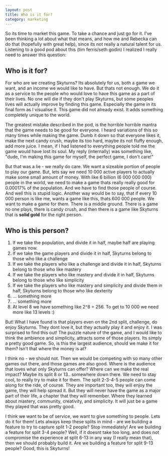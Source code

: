 ```yaml
---
layout: post
title: Who is it for?
category: marketing
---
```


So its time to market this game. To take a chance and just go for it. I've been thinking a lot about what that means, and how me and Rebecka can do that (hopefully with great help), since its not really a natural talent for us. Listening to a good pod about this (tim ferris/seth godin) I realized I really need to answer this question:

## Who is it for?

For who are we creating Skyturns? Its absolutely for us, both a game we want, and an income we would like to have. But thats not enough. We do it as a service to the people who would love to have this game as a part of their lives. No one will die if they don't play Skyturns, but some peoples lives will actually improve by finding this game. Especially the game in its final form as I visualise it. This game did not already exist. It adds something completely unique to the world.

The greatest mistake described in the pod, is the horrible horrible mantra that the game needs to be good for everyone. I heard variations of this so many times while making the game. Dumb it down so that everyone likes it, make the next candy crush, maybe its too hard, maybe its not fluffy enough, add more juice. I mean, if I had listened to everything people told me the game would have lost its soul. My reply (internally) was something like, "dude, I'm making this game for myself, the perfect game, I don't care!"

But that was a lie - we really do care. We want a sizeable portion of people to play our game. But, lets say we need 10 000 active players to actually make some small amount of money. With like 6 billion (6 000 000 000) people in the world, we need to make a game thats really really good for 0.00017% of the population. And we have to find those people of course. And well this is stupid logic. Another way would be to say, that if every 10 000 person is like me, wants a game like this, thats 600 000 people. We want to make a game for them. There is a middle ground. There is a game no one plays, there is candy crush, and then there is a game like Skyturns that is **solid gold** for the right person.

## Who is this person?

1. If we take the population, and divide it in half, maybe half are playing games now.
2. If we take the game players and divide it in half, Skyturns belong to those who like a challenge
3. If we take the players who like a challenge and divide it in half, Skyturns belong to those who like mastery
4. If we take the players who like mastery and divide it in half, Skyturns belong to those who like simplicity
5. If we take the players who like mastery and simplicity and divide them in half, Skyturns belong to those who like dexterity
6. ... something more
7. ... something more
8. At level 8 we have something like 2^8 = 256. To get to 10 000 we need more like 13 levels :)

But! What I have found is that players even on the 2nd split, challenge, do enjoy Skyturns. They dont love it, but they actually play it and enjoy it. I was surprised to find this out! The puzzle nature of the game, and I would like to think the ambience and simplicity, attracts some of those players. Its simply a pretty good game. So, is this the largest audience, should we make it for them? Isn't that where the money is at?

I think no - we should not. Then we would be competing with so many other games out there, and those games are also good. Where is the audience that loves what only Skyturns can offer? Where can we make the real impact? Maybe its split 8 or 13.. somewhere down there. We need to stay cool, to really try to make it for them. The split 2-3-4-5 people can come along for the ride, of course. They are important too, they will enjoy the game, they will help spread it. But they will never have the game as a major part of their life, a chapter that they will remember. Where they learned about mastery, community, creativity, and simplicity. It will just be a game they played that was pretty good.

I think we want to be of service, we want to give something to people. Lets do it for them! Lets always keep these splits in mind - are we building a feature to try to capture split 1-2 people? Stop immediately! Are we building a feature for split 3-4 people? Well, if it doesnt take too long, and does not compromise the experience at split 6-13 in any way (I really mean that), then we should probably build it. Are we building a feature for split 9-13 people? Good, this is Skyturns!